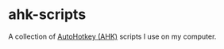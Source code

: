 # ahk-scripts
A collection of [AutoHotkey (AHK)](https://www.autohotkey.com/) scripts I use on my computer.

